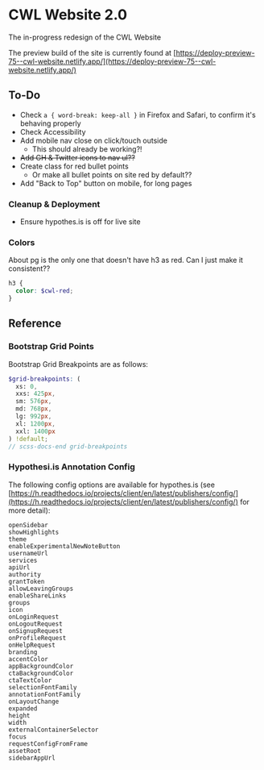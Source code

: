 # CWL Website 2.0

The in-progress redesign of the CWL Website

The preview build of the site is currently found at [https://deploy-preview-75--cwl-website.netlify.app/](https://deploy-preview-75--cwl-website.netlify.app/)

## To-Do

* Check `a { word-break: keep-all }` in Firefox and Safari, to confirm it's behaving properly
* Check Accessibility
* Add mobile nav close on click/touch outside
  * This should already be working?!
* ~~Add GH & Twitter icons to nav ul??~~
* Create class for red bullet points
  - Or make all bullet points on site red by default??
* Add "Back to Top" button on mobile, for long pages

### Cleanup & Deployment

* Ensure hypothes.is is off for live site

### Colors

About pg is the only one that doesn't have h3 as red. Can I just make it consistent??

```scss
h3 {
  color: $cwl-red;
}
```

## Reference

### Bootstrap Grid Points

Bootstrap Grid Breakpoints are as follows:

```scss
$grid-breakpoints: (
  xs: 0,
  xxs: 425px,
  sm: 576px,
  md: 768px,
  lg: 992px,
  xl: 1200px,
  xxl: 1400px
) !default;
// scss-docs-end grid-breakpoints
```

### Hypothesi.is Annotation Config

The following config options are available for hypothes.is (see [https://h.readthedocs.io/projects/client/en/latest/publishers/config/](https://h.readthedocs.io/projects/client/en/latest/publishers/config/) for more detail):

```
openSidebar
showHighlights
theme
enableExperimentalNewNoteButton
usernameUrl
services
apiUrl
authority
grantToken
allowLeavingGroups
enableShareLinks
groups
icon
onLoginRequest
onLogoutRequest
onSignupRequest
onProfileRequest
onHelpRequest
branding
accentColor
appBackgroundColor
ctaBackgroundColor
ctaTextColor
selectionFontFamily
annotationFontFamily
onLayoutChange
expanded
height
width
externalContainerSelector
focus
requestConfigFromFrame
assetRoot
sidebarAppUrl
```
